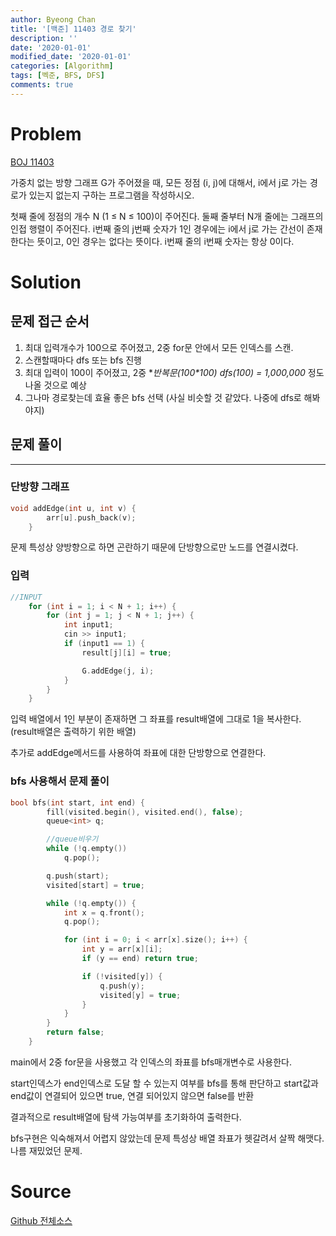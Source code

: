 ```yaml
---
author: Byeong Chan
title: '[백준] 11403 경로 찾기'
description: ''
date: '2020-01-01'
modified_date: '2020-01-01'
categories: [Algorithm]
tags: [벡준, BFS, DFS]
comments: true
---
```


# Problem

[BOJ 11403](https://www.acmicpc.net/problem/11403)

가중치 없는 방향 그래프 G가 주어졌을 때, 모든 정점 (i, j)에 대해서, i에서 j로 가는 경로가 있는지 없는지 구하는 프로그램을 작성하시오.

첫째 줄에 정점의 개수 N (1 ≤ N ≤ 100)이 주어진다. 둘째 줄부터 N개 줄에는 그래프의 인접 행렬이 주어진다. i번째 줄의 j번째 숫자가 1인 경우에는 i에서 j로 가는 간선이 존재한다는 뜻이고, 0인 경우는 없다는 뜻이다. i번째 줄의 i번째 숫자는 항상 0이다.

# Solution

## 문제 접근 순서

1. 최대 입력개수가 100으로 주어졌고, 2중 for문 안에서 모든 인덱스를 스캔.
2. 스캔할때마다 dfs 또는 bfs 진행
3. 최대 입력이 100이 주어졌고, 2중 **반복문(100*100) *dfs(100) = 1,000,000** 정도 나올 것으로 예상
4. 그나마 경로찾는데 효율 좋은 bfs 선택 (사실 비슷할 것 같았다. 나중에 dfs로 해봐야지)

## 문제 풀이

---

### 단방향 그래프

```cpp
void addEdge(int u, int v) {
		arr[u].push_back(v);
	}
```

문제 특성상 양방향으로 하면 곤란하기 때문에 단방향으로만 노드를 연결시켰다.

### 입력

```cpp
//INPUT
	for (int i = 1; i < N + 1; i++) {
		for (int j = 1; j < N + 1; j++) {
			int input1;
			cin >> input1;
			if (input1 == 1) {
				result[j][i] = true;

				G.addEdge(j, i);
			}
		}
	}
```

입력 배열에서 1인 부분이 존재하면 그 좌표를 result배열에 그대로 1을 복사한다.
(result배열은 출력하기 위한 배열)

추가로 addEdge메서드를 사용하여 좌표에 대한 단방향으로 연결한다.

### bfs 사용해서 문제 풀이

```cpp
bool bfs(int start, int end) {
		fill(visited.begin(), visited.end(), false);
		queue<int> q;

		//queue비우기
		while (!q.empty())
			q.pop();

		q.push(start);
		visited[start] = true;

		while (!q.empty()) {
			int x = q.front();
			q.pop();

			for (int i = 0; i < arr[x].size(); i++) {
				int y = arr[x][i];
				if (y == end) return true;

				if (!visited[y]) {
					q.push(y);
					visited[y] = true;
				}
			}
		}
		return false;
	}
```

main에서 2중 for문을 사용했고 각 인덱스의 좌표를 bfs매개변수로 사용한다.

start인덱스가 end인덱스로 도달 할 수 있는지 여부를 bfs를 통해 판단하고 start값과 end값이 연결되어 있으면 true, 연결 되어있지 않으면 false를 반환

결과적으로 result배열에 탐색 가능여부를 초기화하여 출력한다.

bfs구현은 익숙해져서 어렵지 않았는데 문제 특성상 배열 좌표가 헷갈려서 살짝 해맷다. 나름 재밌었던 문제.

# Source

[Github 전체소스](https://github.com/MinByeongChan/myMBC/blob/master/Codetest/baekjoon/11403_FindAPath.cpp)
